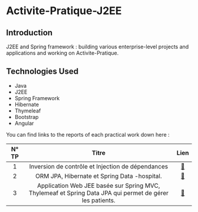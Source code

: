 # Activite-Pratique-J2EE



<h2 id="introduction">Introduction</h2>
<p>  J2EE and Spring framework : building various enterprise-level projects and applications and working on Activite-Pratique.</p>

<h2 id="technologies-used">Technologies Used</h2>
<ul>
  <li>Java</li>
  <li>J2EE</li>
  <li>Spring Framework</li>
  <li>Hibernate</li>
  <li>Thymeleaf</li>
  <li>Bootstrap</li>
  <li>Angular</li>
</ul>
You can find links to the reports of each practical work down here :


| N° TP |                       Titre                       | Lien |
|:-----:|:-------------------------------------------------:|:----:|
|   1   | Inversion de contrôle et Injection de dépendances | [🔗](https://github.com/FilaliAnas/Activit-Pratique-j2EE-ANASfilali/tree/main/Filali-spring-Anas/java-spring-portfolio/Activit%C3%A9_Pratique_N%C2%B0_1/java%20%20-spring) |
|   2   | ORM JPA, Hibernate et Spring Data -hospital. | [🔗](https://github.com/FilaliAnas/Activit-Pratique-j2EE-ANASfilali/tree/main/Filali-spring-Anas/java-spring-portfolio/Activit%C3%A9%20pratique%20N%C2%B02%20%EF%80%BA%20JPA%20Hibernate%2C%20Spring%20Data) |
|   3  | Application Web JEE basée sur Spring MVC, Thylemeaf et Spring Data JPA qui permet de gérer les patients. | [🔗](https://github.com/FilaliAnas/Activit-Pratique-j2EE-ANASfilali/tree/main/Filali-spring-Anas/java-spring-portfolio/Activit%C3%A9%20Pratique%20N%C2%B03%20%EF%80%BA%20Spring%20MVC%20avec%20Thymeleaf) |
